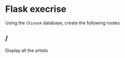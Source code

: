 # Flask execrise

Using the `Chinook` database, create the following routes

## /
Display all the artists 